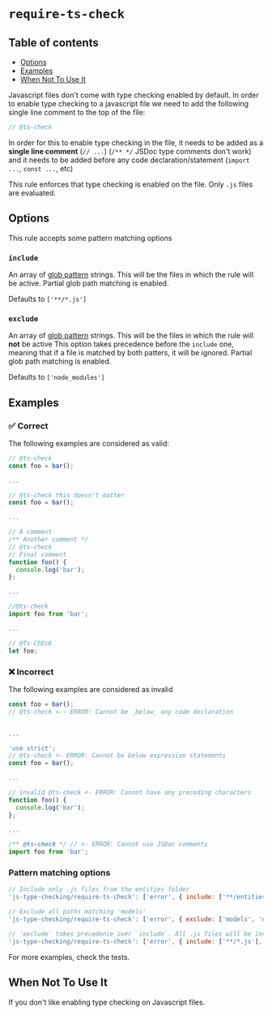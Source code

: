 # `require-ts-check`

## Table of contents

- [Options](#options)
- [Examples](#examples)
- [When Not To Use It](#when-not-to-use-it)

Javascript files don't come with type checking enabled by default. In order to enable type checking to a javascript file
we need to add the following single line comment to the top of the file:

```js
// @ts-check
```

In order for this to enable type checking in the file, it needs to be added as a **single line comment** (`// ...`) (`/** */` JSDoc type
comments don't work) and it needs to be added before any code declaration/statement (`import ...`, `const ...`, etc)

This rule enforces that type checking is enabled on the file. Only `.js` files are evaluated.

## Options

This rule accepts some pattern matching options

### `include`

An array of [glob pattern](<https://en.wikipedia.org/wiki/Glob_(programming)>) strings. This will be the files in which the rule will be active.
Partial glob path matching is enabled.

Defaults to `['**/*.js']`

### `exclude`

An array of [glob pattern](<https://en.wikipedia.org/wiki/Glob_(programming)>) strings. This will be the files in which the rule will **not** be active
This option takes precedence before the `include` one, meaning that if a file is matched by both patters, it will be ignored.
Partial glob path matching is enabled.

Defaults to `['node_modules']`

## Examples

### ✅ Correct

The following examples are considered as valid:

```js
// @ts-check
const foo = bar();

...

// @ts-check this doesn't matter
const foo = bar();

...

// A comment
/** Another comment */
// @ts-check
// Final comment
function foo() {
  console.log('bar');
};

...

//@ts-check
import foo from 'bar';

...

// @Ts-ChEcK
let foo;

```

### ❌ Incorrect

The following examples are considered as invalid

```js
const foo = bar();
// @ts-check <-- ERROR: Cannot be _below_ any code declaration


...

'use strict';
// @ts-check <- ERROR: Cannot be below expression statements
const foo = bar();

...

// invalid @ts-check <- ERROR: Cannot have any preceding characters
function foo() {
  console.log('bar');
};

...

/** @ts-check */ // <- ERROR: Cannot use JSDoc comments
import foo from 'bar';
```

### Pattern matching options

```js
// Include only .js files from the entities folder
'js-type-checking/require-ts-check': ['error', { include: ['**/entities/*.js'] }],

// Exclude all paths matching 'models'
'js-type-checking/require-ts-check': ['error', { exclude: ['models', 'node_modules'] }],

// `exclude` takes precedence over `include`. All .js files will be included except for index.js
'js-type-checking/require-ts-check': ['error', { include: ['**/*.js'], exclude: ['index.js'] }],
```

For more examples, check the tests.

## When Not To Use It

If you don't like enabling type checking on Javascript files.
